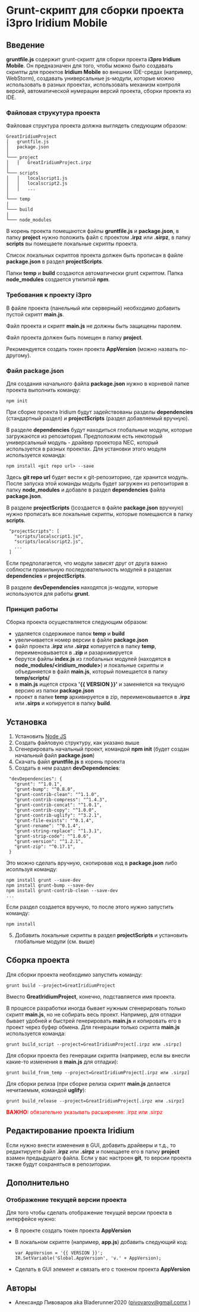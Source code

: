 # Grunt-скрипт для сборки проекта i3pro Iridium Mobile

## Введение

**gruntfile.js** содержит grunt-скрипт для сборки проекта **i3pro Iridium Mobile**. Он предназначен для того, чтобы можно
было создавать скрипты для проектов **Iridium Mobile** во внешних IDE-средах (например, WebStorm), создавать универсальные
js-модули, которые можно использовать в разных проектах, использовать механизм контроля версий, автоматической нумерации
версий проекта, сборки проекта из IDE.

### Файловая струкутура проекта

Файловая структура проекта должна выглядеть следующим образом:

```
GreatIridiumProject
│   gruntfile.js
│   package.json
│
└─── project
│   │   GreatIridiumProject.irpz
│
└─── scripts
│   │   localscript1.js
│   │   localscript2.js
│   │   ...
│
└─── temp
│
└─── build
│
└─── node_modules

```

В корень проекта помещаются файлы **gruntfile.js** и **package.json**, в папку **project** нужно положить файл с проектом **.irpz** или
**.sirpz**, в папку **scripts** вы помещаете локальные скрипты проекта.

Список локальных скриптов проекта должен быть прописан в файле **package.json** в раздел **projectScripts**.

Папки **temp** и **build** создаются автоматически grunt скриптом. Папка **node_modules** создается утилитой **npm**.

### Требования к проекту i3pro

В файле проекта (панельный или серверный) необходимо добавить пустой скрипт **main.js**.

Файл проекта и скрипт **main.js** не должны быть защищены паролем.

Файл проекта должен быть помещен в папку **project**.

Рекомендуется создать токен проекта **AppVersion** (можно назвать по-другому).


### Файл package.json

Для создания начального файла **package.json** нужно в корневой папке проекта выполнить команду:

```
npm init
```

При сборке проекта Iridium будут задействованы разделы **dependencies** (стандартный раздел) и **projectScripts**
(раздел добавляемый вручную).

В разделе **dependencies** будут находиться глобальные модули, которые загружаются из репозитория. Предположим есть
некоторый универсальный модуль - драйвер проектора NEC, который используется в разных проектах. Для установки этого модуля
используется команда:

 ```
 npm install <git repo url> --save
 ```

Здесь **git repo url** будет вести к git-репозиторию, где хранится модуль. После запуска этой команды модуль будет загружен из
репозитория в папку **node_modules** и добавле в раздел **dependencies** файла **package.json**.

В разделе **projectScripts** ()создается в файле **package.json** вручную) нужно прописать все локальные скрипты, которые
помещаются в папку **scripts**.

 ```
  "projectScripts": [
    "scripts/localscript1.js",
    "scripts/localscript2.js",
    ...
  ]
   ```

Если предполагается, что модули зависят друг от друга важно соблюсти правильную последовательность модулей в разделах
**dependencies** и **projectScripts**.

В разделе **devDependencies** находятся js-модули, которые используются для работы **grunt**.

### Принцип работы

Сборка проекта осуществляется следующим образом:
- удаляется содержимое папок **temp** и **build**
- увеличивается номер версии в файле **package.json**
- файл проекта **.irpz** или **.sirpz** копируется в папку **temp**, переименовывается в **.zip** и разархивируется
- берутся файлы **index.js** из глобальных модулей (находятся в **node_modules/<iridium_module>**) и локальные скрипты и
объединяется в файл **main.js**, который помещается в папку **temp/scripts/**
- в **main.js** ищется строка **'{{ VERSION }}'** и заменяется на текущую версию из папки **package.json**
- проект в папке **temp** архивируется в zip, переименовывается в **.irpz** или **.sirps** и копируется в папку **build**.


## Установка

1. Установить [Node JS](https://nodejs.org/)
2. Создать файловую структуру, как указано выше
3. Сгенерировать начальный проект, командой **npm init** (будет создан начальный файл **package.json**)
4. Скачать файл **gruntfile.js** в корень проекта
4. Создать в нем раздел **devDependencies**:

 ```
  "devDependencies": {
    "grunt": "^1.0.1",
    "grunt-bump": "^0.8.0",
    "grunt-contrib-clean": "^1.1.0",
    "grunt-contrib-compress": "^1.4.3",
    "grunt-contrib-concat": "^1.0.1",
    "grunt-contrib-copy": "^1.0.0",
    "grunt-contrib-uglify": "^3.2.1",
    "grunt-file-exists": "^0.1.4",
    "grunt-rename": "^0.1.4",
    "grunt-string-replace": "^1.3.1",
    "grunt-strip-code": "^1.0.6",
    "grunt-version": "^1.2.1",
    "grunt-zip": "^0.17.1",
  }
   ```
 Это можно сделать вручную, скопировав код в **package.json** либо исопльзуя команду:

 ```
 npm install grunt --save-dev
 npm install grunt-bump --save-dev
 npm install grunt-contrib-clean --save-dev
 ...
 ```

 Если раздел создается вручную, то после этого нужно запустить команду:
  ```
  npm install
  ```

5. Добавить локальные скрипты в раздел **projectScripts** и установить глобальные модули (см. выше)

## Сборка проекта

Для сборки проекта необходимо запустить команду:

  ```
  grunt build --project=GreatIridiumProject
  ```

Вместо **GreatIridiumProject**, конечно, подставляется имя проекта.

В процессе разработки иногда бывает нужным сгенерировать только скрипт **main.js**, но не собирать весь проект. Например,
для отладки бывает удобней и быстрей генерировать **main.js** и копировать его в проект через буфер обмена. Для генерации только
скрипта **main.js** используется команда:

  ```
  grunt build_script --project=GreatIridiumProject[.irpz или .sirpz]
  ```

Для сборки проекта без генерации скрипта (например, если вы внесли какие-то изменения в **main.js** для отладки):

  ```
  grunt build_from_temp --project=GreatIridiumProject[.irpz или .sirpz]
  ```

Для сборки релиза (при сборке релиза скрипт **main.js** делается нечитаемым, командой **uglify**):

  ```
  grunt build_release --project=GreatIridiumProject[.irpz или .sirpz]
  ```

<span style="color:red">**ВАЖНО:** обязательно указывать расширение: .irpz или .sirpz</span>


## Редактирование проекта Iridium

Если нужно внести изменения в GUI, добавить драйверы и т.д., то редактируете файл **.irpz** или **.sirpz** и помещаете
его в папку **project** взамен предыдущего файла. Если у вас настроен **git**, то версии проекта также будут сохраняться в
репозитории.

## Дополнительно

### Отображение текущей версии проекта

Для того чтобы сделать отображение текущей версии проекта в интерфейсе нужно:
- В проекте создать токен проекта **AppVersion**
- В локальном скрипте (например, **app.js**) добавить следующий код:

  ```
  var AppVersion = '{{ VERSION }}';
  IR.SetVariable('Global.AppVersion', 'v.' + AppVersion);
  ```

- Сделать в GUI элемент и связать его с токеном проекта **AppVersion**


## Авторы

* Александр Пивоваров aka Bladerunner2020 (pivovarov@gmail.comx )

